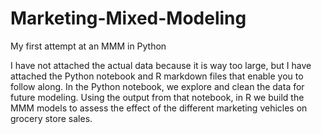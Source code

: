 # Marketing-Mixed-Modeling
My first attempt at an MMM in Python

I have not attached the actual data because it is way too large, but I have attached the Python notebook and R markdown files that enable you to follow along. In the Python notebook, we explore and clean the data for future modeling. Using the output from that notebook, in R we build the MMM models to assess the effect of the different marketing vehicles on grocery store sales.
